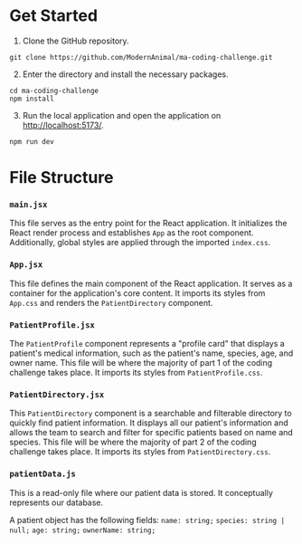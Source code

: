 # Get Started
1. Clone the GitHub repository.
```
git clone https://github.com/ModernAnimal/ma-coding-challenge.git
```
2. Enter the directory and install the necessary packages.
```
cd ma-coding-challenge
npm install
```
3. Run the local application and open the application on [http://localhost:5173/](http://localhost:5173/).
```
npm run dev
```

# File Structure
### `main.jsx`
This file serves as the entry point for the React application. It initializes the React render process and establishes `App` as the root component. Additionally, global styles are applied through the imported `index.css`.

### `App.jsx`
This file defines the main component of the React application. It serves as a container for the application's core content. It imports its styles from `App.css` and renders the `PatientDirectory` component.

### `PatientProfile.jsx`
The `PatientProfile` component represents a "profile card" that displays a patient's medical information, such as the patient's name, species, age, and owner name. This file will be where the majority of part 1 of the coding challenge takes place. It imports its styles from `PatientProfile.css`.

### `PatientDirectory.jsx`
This `PatientDirectory` component is a searchable and filterable directory to quickly find patient information. It displays all our patient's information and allows the team to search and filter for specific patients based on name and species. This file will be where the majority of part 2 of the coding challenge takes place. It imports its styles from `PatientDirectory.css`.

### `patientData.js`
This is a read-only file where our patient data is stored. It conceptually represents our database.

A patient object has the following fields:
`name: string;`
`species: string | null;`
`age: string;`
`ownerName: string;`